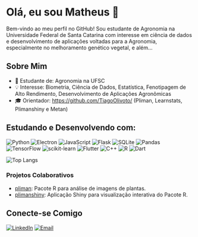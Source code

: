 # Olá, eu sou Matheus 👋

Bem-vindo ao meu perfil no GitHub! Sou estudante de Agronomia na Universidade Federal de Santa Catarina com  interesse em ciência de dados e desenvolvimento de aplicações voltadas para a Agronomia, especialmente no melhoramento genético vegetal, e além...

## Sobre Mim

- 🌱 Estudante de: Agronomia na UFSC
- 💡 Interesse: Biometria, Ciência de Dados, Estatística, Fenotipagem de Alto Rendimento, Desenvolvimento de Aplicações Agronômicas
- 🎓 Orientador: https://github.com/TiagoOlivoto/ (Pliman, Learnstats, Plimanshiny e Metan)

## Estudando e Desenvolvendo com:

![Python](https://img.shields.io/badge/-Python-3776AB?style=flat&logo=python&logoColor=white)
![Electron](https://img.shields.io/badge/-Electron-47848F?style=flat&logo=electron&logoColor=white)
![JavaScript](https://img.shields.io/badge/-JavaScript-F7DF1E?style=flat&logo=javascript&logoColor=black)
![Flask](https://img.shields.io/badge/-Flask-000000?style=flat&logo=flask&logoColor=white)
![SQLite](https://img.shields.io/badge/-SQLite-003B57?style=flat&logo=sqlite&logoColor=white)
![Pandas](https://img.shields.io/badge/-Pandas-150458?style=flat&logo=pandas&logoColor=white)
![TensorFlow](https://img.shields.io/badge/-TensorFlow-FF6F00?style=flat&logo=tensorflow&logoColor=white)
![scikit-learn](https://img.shields.io/badge/scikit--learn-%23F7931E.svg?style=flat&logo=scikit-learn&logoColor=white)
![Flutter](https://img.shields.io/badge/Flutter-%2302569B.svg?style=flat&logo=Flutter&logoColor=white)
![C++](https://img.shields.io/badge/c++-%2300599C.svg?style=flat&logo=c%2B%2B&logoColor=white)
![R](https://img.shields.io/badge/-R-276DC3?style=flat&logo=r&logoColor=white)
![Dart](https://img.shields.io/badge/dart-%230175C2.svg?style=flat&logo=dart&logoColor=white)


![Top Langs](https://github-readme-stats-red-two-76.vercel.app/api/top-langs/?layout=compact&username=matheus-lopesm&theme=transparent&size_weight=0.5&count_weight=0.5&exclude_repo=ceifador,acs-smap&hide=html,cmake,c&langs_count=4)


### Projetos Colaborativos

- [pliman](https://github.com/TiagoOlivoto/pliman): Pacote R para análise de imagens de plantas.
- [plimanshiny](https://github.com/TiagoOlivoto/plimanshiny): Aplicação Shiny para visualização interativa do Pacote R.

## Conecte-se Comigo

[![LinkedIn](https://img.shields.io/badge/-LinkedIn-0A66C2?style=flat&logo=linkedin&logoColor=white)](https://www.linkedin.com/in/matheus-l-40404219a)
[![Email](https://img.shields.io/badge/-Email-D14836?style=flat&logo=gmail&logoColor=white)](mailto:matheuslmachado03@gmail.com)
